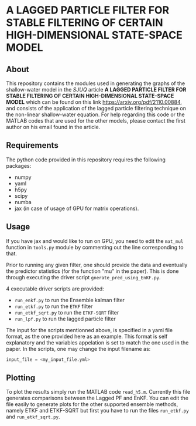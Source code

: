 # A LAGGED PARTICLE FILTER FOR STABLE FILTERING OF CERTAIN HIGH-DIMENSIONAL STATE-SPACE MODEL

## About
This repository contains the modules used in generating the graphs of the shallow-water model in the *SJUQ* article  **A LAGGED PARTICLE FILTER FOR STABLE FILTERING OF 
CERTAIN HIGH-DIMENSIONAL STATE-SPACE MODEL** which can be found on this link https://arxiv.org/pdf/2110.00884, and consists of the application of the lagged particle filtering technique on the non-linear shallow-water equation. For help regarding this code or the MATLAB codes that are used for the other models, please contact the first author on his email found in the article. 

## Requirements
The python code provided in this repository requires the following packages:

- numpy
- yaml
- h5py
- scipy
- numba
- jax (in case of usage of GPU for matrix operations).


## Usage

If you have jax and would like to run on GPU, you need to edit the `mat_mul` function in `tools.py` module by commenting out the line corresponding to that.

Prior to running any given filter, one should provide the data and eventually the predictor
statistics (for the function "mu" in the paper). This is done through executing the driver script `gnerate_pred_using_EnKF.py`.

4 executable driver scripts are provided:

- `run_enkf.py` to run the Ensemble kalman filter
- `run_etkf.py` to run the `ETKF` filter
- `run_etkf_sqrt.py` to run the `ETKF-SQRT` filter
- `run_lpf.py` to run the lagged particle filter



The input for the scripts mentionned above, is specified in a yaml file format, as the one
provided here as an example. This format is self explanatory and the variables appelation is
set to match the one used in the paper. In the scripts, one may change the input filename as:
```Python
input_file = <my_input_file.yml>
```

## Plotting

To plot the results simply run the MATLAB code `read_h5.m`. Currently this file generates comparisons between the Lagged PF and EnKF. You can edit the file easily to generate plots for the other supported ensemble methods, namely ETKF and ETKF-SQRT but first you have to run the files `run_etkf.py` and `run_etkf_sqrt.py`.
